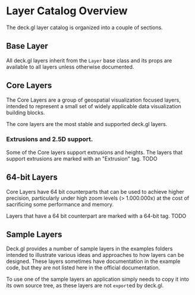 # Layer Catalog Overview

The deck.gl layer catalog is organized into a couple of sections.


## Base Layer

All deck.gl layers inherit from the `Layer` base class and
its props are available to all layers unless otherwise documented.


## Core Layers

The Core Layers are a group of geospatial visualization focused layers,
intended to represent a small set of widely applicable data visualization
building blocks.

The core layers are the most stable and supported deck.gl layers.


### Extrusions and 2.5D support.

Some of the Core layers support extrusions and heights. The layers
that support extrusions are marked with an "Extrusion" tag. TODO


## 64-bit Layers

Core Layers have 64 bit counterparts that can be used to achieve
higher precision, particularly under high zoom levels (> 1.000.000x)
at the cost of sacrificing some performance and memory.

Layers that have a 64 bit counterpart are marked with a 64-bit tag. TODO


## Sample Layers

Deck.gl provides a number of sample layers in the examples folders
intended to illustrate various ideas and approaches to how layers
can be designed. These layers sometimes have documentation in the example
code, but they are not listed here in the official documentation.

To use one of the sample layers an application simply needs to copy it into
its own source tree, as these layers are not `export`ed by deck.gl.
